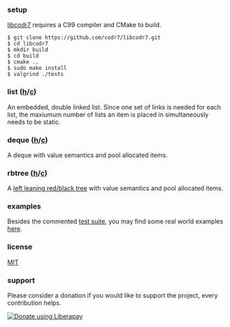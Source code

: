 ### setup
[libcodr7](https://github.com/codr7/libcodr7) requires a C99 compiler and CMake to build.

```
$ git clone https://github.com/codr7/libcodr7.git
$ cd libcodr7
$ mkdir build
$ cd build
$ cmake ..
$ sudo make install
$ valgrind ./tests
```

### list ([h](https://github.com/codr7/libcodr7/blob/master/source/codr7/list.h)/[c](https://github.com/codr7/libcodr7/blob/master/source/codr7/list.c))
An embedded, double linked list. Since one set of links is needed for each list, the maxiumum number of lists an item is placed in simultaneously needs to be static.

### deque ([h](https://github.com/codr7/libcodr7/blob/master/source/codr7/deque.h)/[c](https://github.com/codr7/libcodr7/blob/master/source/codr7/deque.c))
A deque with value semantics and pool allocated items.

### rbtree ([h](https://github.com/codr7/libcodr7/blob/master/source/codr7/rbtree.h)/[c](https://github.com/codr7/libcodr7/blob/master/source/codr7/rbtree.c))
A [left leaning red/black tree](https://www.google.com/url?sa=t&rct=j&q=&esrc=s&source=web&cd=2&cad=rja&uact=8&ved=2ahUKEwj8zeD6593mAhUxNOwKHcKlAW0QFjABegQIBBAC&url=https%3A%2F%2Fwww.cs.princeton.edu%2F~rs%2Ftalks%2FLLRB%2FLLRB.pdf&usg=AOvVaw0aj5xOszrudCcAFIuVqngg) with value semantics and pool allocated items.

### examples
Besides the commented [test suite](https://github.com/codr7/libcodr7/blob/master/source/tests.c), you may find some real world examples [here](https://github.com/codr7/cfoo/tree/master/source/cfoo).

### license
[MIT](https://github.com/codr7/libcodr7/blob/master/LICENSE.txt)

### support
Please consider a donation if you would like to support the project, every contribution helps.

<a href="https://liberapay.com/codr7/donate"><img alt="Donate using Liberapay" src="https://liberapay.com/assets/widgets/donate.svg"></a>